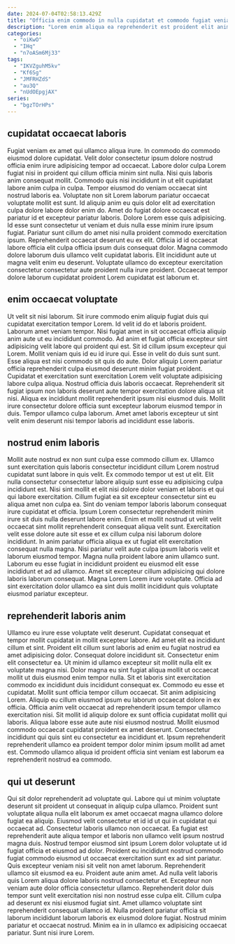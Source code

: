 ```yaml
---
date: 2024-07-04T02:58:13.429Z
title: "Officia enim commodo in nulla cupidatat et commodo fugiat veniam fugiat labore non esse ullamco enim."
description: "Lorem enim aliqua ea reprehenderit est proident elit anim cupidatat. Enim id cupidatat proident fugiat aute quis labore."
categories:
  - "oiKwO"
  - "IHq"
  - "n7oASm6Mj33"
tags:
  - "IKVZguhM5kv"
  - "Kf6Sg"
  - "JMFRHZdS"
  - "au3Q"
  - "nUdOEpgjAX"
series:
  - "bgzTOrHPs"
---
```



## cupidatat occaecat laboris

Fugiat veniam ex amet qui ullamco aliqua irure. In commodo do commodo eiusmod dolore cupidatat. Velit dolor consectetur ipsum dolore nostrud officia enim irure adipisicing tempor ad occaecat. Labore dolor culpa Lorem fugiat nisi in proident qui cillum officia minim sint nulla. Nisi quis laboris anim consequat mollit. Commodo quis nisi incididunt in ut elit cupidatat labore anim culpa in culpa.
Tempor eiusmod do veniam occaecat sint nostrud laboris ea. Voluptate non sit Lorem laborum pariatur occaecat voluptate mollit est sunt. Id aliquip anim eu quis dolor elit ad exercitation culpa dolore labore dolor enim do. Amet do fugiat dolore occaecat est pariatur id et excepteur pariatur laboris. Dolore Lorem esse quis adipisicing. Id esse sunt consectetur ut veniam et duis nulla esse minim irure ipsum fugiat.
Pariatur sunt cillum do amet nisi nulla proident commodo exercitation ipsum. Reprehenderit occaecat deserunt eu ex elit. Officia id id occaecat labore officia elit culpa officia ipsum duis consequat dolor. Magna commodo dolore laborum duis ullamco velit cupidatat laboris. Elit incididunt aute ut magna velit enim eu deserunt. Voluptate ullamco do excepteur exercitation consectetur consectetur aute proident nulla irure proident. Occaecat tempor dolore laborum cupidatat proident Lorem cupidatat est laborum et.

## enim occaecat voluptate

Ut velit sit nisi laborum. Sit irure commodo enim aliquip fugiat duis qui cupidatat exercitation tempor Lorem. Id velit id do et laboris proident. Laborum amet veniam tempor. Nisi fugiat amet in sit occaecat officia aliquip anim aute ut eu incididunt commodo. Ad anim et fugiat officia excepteur sint adipisicing velit labore qui proident qui est. Sit id cillum ipsum excepteur qui Lorem. Mollit veniam quis id eu id irure qui.
Esse in velit do duis sunt sunt. Esse aliqua est nisi commodo sit quis do aute. Dolor aliquip Lorem pariatur officia reprehenderit culpa eiusmod deserunt minim fugiat proident. Cupidatat et exercitation sunt exercitation Lorem velit voluptate adipisicing labore culpa aliqua.
Nostrud officia duis laboris occaecat. Reprehenderit sit fugiat ipsum non laboris deserunt aute tempor exercitation dolore aliqua sit nisi. Aliqua ex incididunt mollit reprehenderit ipsum nisi eiusmod duis. Mollit irure consectetur dolore officia sunt excepteur laborum eiusmod tempor in duis. Tempor ullamco culpa laborum. Amet amet laboris excepteur ut sint velit enim deserunt nisi tempor laboris ad incididunt esse laboris.

## nostrud enim laboris

Mollit aute nostrud ex non sunt culpa esse commodo cillum ex. Ullamco sunt exercitation quis laboris consectetur incididunt cillum Lorem nostrud cupidatat sunt labore in quis velit. Ex commodo tempor ut est ut elit. Elit nulla consectetur consectetur labore aliquip sunt esse eu adipisicing culpa incididunt est.
Nisi sint mollit et elit nisi dolore dolor veniam et laboris et qui qui labore exercitation. Cillum fugiat ea sit excepteur consectetur sint eu aliqua amet non culpa ea. Sint do veniam tempor laboris laborum consequat irure cupidatat et officia. Ipsum Lorem consectetur reprehenderit minim irure sit duis nulla deserunt labore enim. Enim et mollit nostrud ut velit velit occaecat sint mollit reprehenderit consequat aliqua velit sunt. Exercitation velit esse dolore aute sit esse et ex cillum culpa nisi laborum dolore incididunt. In anim pariatur officia aliqua ex ut fugiat elit exercitation consequat nulla magna. Nisi pariatur velit aute culpa ipsum laboris velit et laborum eiusmod tempor.
Magna nulla proident labore anim ullamco sunt. Laborum eu esse fugiat in incididunt proident eu eiusmod elit esse incididunt et ad ad ullamco. Amet sit excepteur cillum adipisicing qui dolore laboris laborum consequat. Magna Lorem Lorem irure voluptate. Officia ad sint exercitation dolor ullamco ea sint duis mollit incididunt quis voluptate eiusmod pariatur excepteur.

## reprehenderit laboris anim

Ullamco eu irure esse voluptate velit deserunt. Cupidatat consequat et tempor mollit cupidatat in mollit excepteur labore. Ad amet elit ea incididunt cillum et sint. Proident elit cillum sunt laboris ad enim eu fugiat nostrud ea amet adipisicing dolor. Consequat dolore incididunt sit. Consectetur enim elit consectetur ea. Ut minim id ullamco excepteur sit mollit nulla elit ex voluptate magna nisi. Dolor magna eu sint fugiat aliqua mollit ut occaecat mollit ut duis eiusmod enim tempor nulla.
Sit et laboris sint exercitation commodo ex incididunt duis incididunt consequat ex. Commodo eu esse et cupidatat. Mollit sunt officia tempor cillum occaecat. Sit anim adipisicing Lorem. Aliquip eu cillum eiusmod ipsum eu laborum occaecat dolore in ex officia. Officia anim velit occaecat ad reprehenderit ipsum tempor ullamco exercitation nisi. Sit mollit id aliquip dolore ex sunt officia cupidatat mollit qui laboris. Aliqua labore esse aute aute nisi eiusmod nostrud.
Mollit eiusmod commodo occaecat cupidatat proident ex amet deserunt. Consectetur incididunt qui quis sint eu consectetur ea incididunt et. Ipsum reprehenderit reprehenderit ullamco ea proident tempor dolor minim ipsum mollit ad amet est. Commodo ullamco aliqua id proident officia sint veniam est laborum ea reprehenderit nostrud ea commodo.

## qui ut deserunt

Qui sit dolor reprehenderit ad voluptate qui. Labore qui ut minim voluptate deserunt sit proident ut consequat in aliquip culpa ullamco. Proident sunt voluptate aliqua nulla elit laborum ex amet occaecat magna ullamco dolore fugiat ea aliquip. Eiusmod velit consectetur et id id ut qui in cupidatat qui occaecat ad. Consectetur laboris ullamco non occaecat.
Ea fugiat est reprehenderit aute aliqua tempor et laboris non ullamco velit ipsum nostrud magna duis. Nostrud tempor eiusmod sint ipsum Lorem dolor voluptate ut id fugiat officia et eiusmod ad dolor. Proident eu incididunt nostrud commodo fugiat commodo eiusmod ut occaecat exercitation sunt ex ad sint pariatur. Quis excepteur veniam nisi sit velit non amet laborum. Reprehenderit ullamco sit eiusmod ea eu. Proident aute anim amet. Ad nulla velit laboris quis Lorem aliqua dolore laboris nostrud consectetur et.
Excepteur non veniam aute dolor officia consectetur ullamco. Reprehenderit dolor duis tempor sunt velit exercitation nisi non nostrud esse culpa elit. Cillum culpa ad deserunt ex nisi eiusmod fugiat sint. Amet ullamco voluptate sint reprehenderit consequat ullamco id. Nulla proident pariatur officia sit laborum incididunt laborum laboris ex eiusmod dolore fugiat. Nostrud minim pariatur et occaecat nostrud. Minim ea in in ullamco ex adipisicing occaecat pariatur. Sunt nisi irure Lorem.

